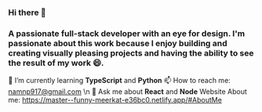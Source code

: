 ### Hi there 👋

### A passionate full-stack developer with an eye for design. I'm passionate about this work because I enjoy building and creating visually pleasing projects and having the ability to see the result of my work 😄.

 🌱 I’m currently learning **TypeScript** and **Python**
 📫 How to reach me: namnp917@gmail.com \n
 💬 Ask me about **React** and **Node**
  Website About me: https://master--funny-meerkat-e36bc0.netlify.app/#AboutMe
  
